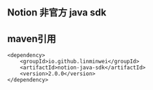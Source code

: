 ## Notion 非官方 java sdk

## maven引用

```
<dependency>
    <groupId>io.github.linminwei</groupId>
    <artifactId>notion-java-sdk</artifactId>
    <version>2.0.0</version>
</dependency>
```

